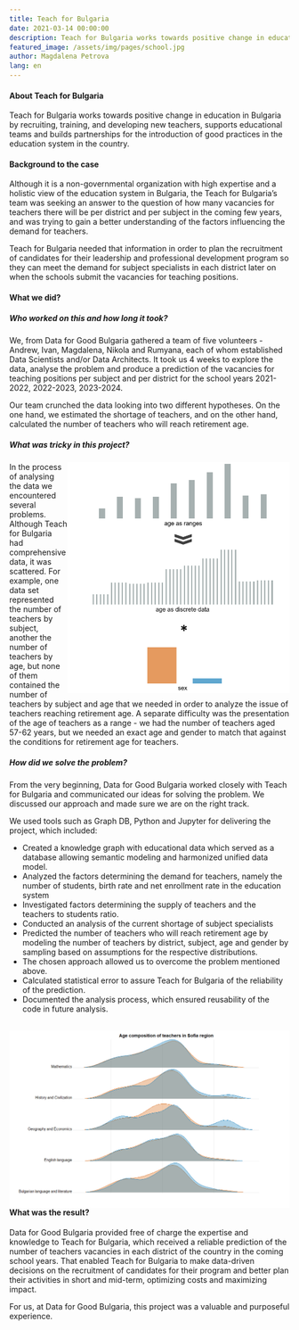 ```yaml
---
title: Teach for Bulgaria
date: 2021-03-14 00:00:00
description: Teach for Bulgaria works towards positive change in education in Bulgaria by recruiting, training, and developing new teachers, supports educational teams  and builds partnerships for the introduction of good practices in the education system in the country.
featured_image: /assets/img/pages/school.jpg
author: Magdalena Petrova
lang: en
---
```


#### About Teach for Bulgaria
Teach for Bulgaria works towards positive change in education in Bulgaria by recruiting, training, and developing new teachers, supports educational teams  and builds partnerships for the introduction of good practices in the education system in the country.

#### Background to the case
Although it is a non-governmental organization with high expertise and a holistic view of the education system in Bulgaria, the Teach for Bulgaria’s team was seeking an answer to the question of how many vacancies for teachers there will be per district and per subject  in the coming few years, and was trying to gain a better understanding of the factors influencing the demand for teachers.

Teach for Bulgaria needed that information in order to plan the recruitment of candidates for their leadership and professional development program so they can meet the demand for subject specialists in each district later on when the schools submit the  vacancies for teaching positions.

#### What we did?
##### Who worked on this and how long it took?

We, from Data for Good Bulgaria gathered a team of five volunteers - Andrew, Ivan, Magdalena, Nikola and Rumyana, each of whom established Data Scientists and/or Data Architects.
It took us 4 weeks to explore the data, analyse the problem and produce a prediction of the vacancies for teaching positions per subject and per district for the school years  2021-2022, 2022-2023, 2023-2024.

Our team crunched the data looking into two different hypotheses. On the one hand, we estimated the shortage of teachers, and on the other hand, calculated the number of teachers who will reach retirement age.

##### What was tricky in this project?
<img align="right" src="/assets/img/pages/what-we-did-Teach-for-Bulgaria-Data-for-Good-casestudy.PNG" width="400">In the process of analysing the data we encountered several problems. Although Teach for Bulgaria had comprehensive data, it was scattered. For example, one data set represented the number of teachers by subject, another the number of teachers by age, but none of them contained the number of teachers by subject and age that we needed in order to analyze the issue of teachers reaching retirement age. A separate difficulty was the presentation of the age of teachers as a range - we had the number of teachers aged 57-62 years, but we needed an exact age and gender to match that against the conditions for retirement age for teachers.

##### How did we solve the problem?
From the very beginning, Data for Good Bulgaria worked closely with Teach for Bulgaria and communicated our ideas for solving the problem. We discussed our approach and made sure we are on the right track.

We used tools such as Graph DB, Python and Jupyter for delivering the project, which included:
* Created a knowledge graph with educational data which served as a database allowing semantic modeling and harmonized unified data model.
* Analyzed the factors determining the demand for teachers, namely the number of students, birth rate and net enrollment rate in the education system
* Investigated factors determining the supply of teachers and the teachers to students ratio.
* Conducted an analysis of the current shortage of subject specialists
* Predicted the number of teachers who will reach retirement age by modeling the number of teachers by district, subject, age and gender by sampling based on assumptions for the respective distributions.
* The chosen approach allowed us to overcome the problem mentioned above.
* Calculated statistical error to assure Teach for Bulgaria of the reliability of the prediction.
* Documented the analysis process, which ensured reusability of the code in future analysis.
<br/><br/>
<p align="center">
<img src="/assets/img/pages/age-composition-of-teachers-in-Sofia-region-Teach-for-Bulgaria-Data-for-Good-casestudy.png"
     alt="Age composition of teachers in Sofia region Teach for Bulgaria & Data for Good casestudy"
     style="float: left; margin-right: 10px;" />
</p>

#### What was the result?
Data for Good Bulgaria provided free of charge the expertise and knowledge to Teach for Bulgaria, which received a reliable prediction of the number of teachers vacancies in each district of the country in the coming school years. That enabled Teach for Bulgaria to make data-driven decisions on the recruitment of candidates for their program and better plan their activities in short and mid-term, optimizing costs and maximizing impact.

For us, at Data for Good Bulgaria, this project was a valuable and purposeful experience.
